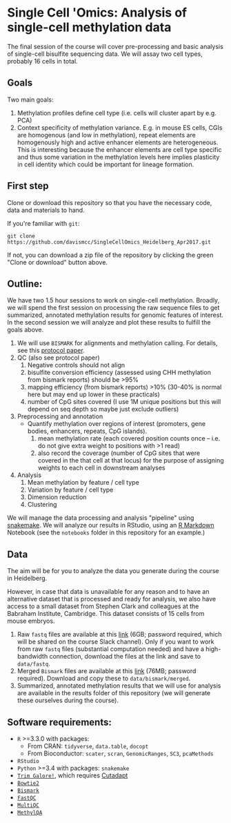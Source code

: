 # Single Cell 'Omics: Analysis of single-cell methylation data

The final session of the course will cover pre-processing and basic analysis of
single-cell bisulfite sequencing data. We will assay two cell types, probably 16
cells in total.

## Goals
Two main goals:
1. Methylation profiles define cell type (i.e. cells will cluster apart by e.g. PCA)                                                             
2. Context specificity of methylation variance. E.g. in mouse ES cells, CGIs are homogenous (and low in methylation), repeat elements are homogenously high and active enhancer elements are heterogeneous. This is interesting because the enhancer elements are cell type specific and thus some variation in the methylation levels here implies plasticity in cell identity which could be important for lineage formation.

## First step

Clone or download this repository so that you have the necessary code, data and materials to hand.

If you're familiar with `git`:
```
git clone https://github.com/davismcc/SingleCellOmics_Heidelberg_Apr2017.git
```

If not, you can download a zip file of the repository by clicking the green "Clone or download" button above.

## Outline:

We have two 1.5 hour sessions to work on single-cell methylation. Broadly, we will spend the first session on processing the raw sequence files to get summarized, annotated methylation results for genomic features of interest. In the second session we will analyze and plot these results to fulfill the goals above.

1. We will use `BISMARK` for alignments and methylation calling. For details, see this [protocol paper](http://www.nature.com/nprot/journal/v12/n3/full/nprot.2016.187.html).
2. QC (also see protocol paper)
    1.  Negative controls should not align
    1. bisulfite conversion efficiency (assessed using CHH methylation from bismark reports) should be >95%
    1. mapping efficiency (from bismark reports)  >10% (30-40% is normal here but may end up lower  in these practicals)
    1. number of CpG sites covered (I use 1M unique positions but this will depend on seq depth so maybe just exclude outliers)
3. Preprocessing and annotation
    *  Quantify methylation over regions of interest (promoters, gene bodies, enhancers, repeats, CpG islands).
        1. mean methylation rate (each covered position counts once – i.e. do not give extra weight to positions with >1 read)
        2. also record the coverage (number of CpG sites that were covered in the that cell at that locus) for the purpose of assigning weights to each cell in downstream analyses
4. Analysis
    1. Mean methylation by feature / cell type
    1. Variation by feature / cell type
    1. Dimension reduction    
    1. Clustering

We will manage the data processing and analysis "pipeline" using [snakemake](http://snakemake.readthedocs.io/en/stable/). We will analyze our results in RStudio, using an [R Markdown](http://rmarkdown.rstudio.com) Notebook (see the `notebooks` folder in this repository for an example.)

## Data

The aim will be for you to analyze the data you generate during the course in Heidelberg.

However, in case that data is unavailable for any reason and to have an alternative dataset that is processed and ready for analysis, we also have access to a small dataset from Stephen Clark and colleagues at the Babraham Institute, Cambridge. This dataset consists of 15 cells from mouse embryos.

1. Raw `fastq` files are available at this [link](https://www.dropbox.com/sh/1wy3gw7fpil73dd/AADIOGvbsYNdt45KnaHahmqqa?dl=0) (6GB; password required, which will be shared on the course Slack channel). Only if you want to work from raw `fastq` files (substantial computation needed) and have a high-bandwidth connection, download the files at the link and save to `data/fastq`.
2. Merged `Bismark` files are available at this [link](https://www.dropbox.com/sh/b3v55pdkkimo13s/AAA4gH-6uCxMqFSbFM72rwLna?dl=0) (76MB; password required). Download and copy these to `data/bismark/merged`.
3. Summarized, annotated methylation results that we will use for analysis are available in the results folder of this repository (we will generate these ourselves during the course).


## Software requirements:
* `R` >=3.3.0 with packages:
    * From CRAN: `tidyverse`, `data.table`, `docopt`
    * From Bioconductor: `scater`, `scran`, `GenomicRanges`, `SC3`, `pcaMethods`
* `RStudio`
* `Python` >=3.4 with packages: `snakemake`
* [`Trim Galore!`](https://www.bioinformatics.babraham.ac.uk/projects/trim_galore/), which requires [Cutadapt](https://github.com/marcelm/cutadapt/)
* [`Bowtie2`](http://bowtie-bio.sourceforge.net/bowtie2/index.shtml)
* [`Bismark`](https://www.bioinformatics.babraham.ac.uk/projects/bismark/)
* [`FastQC`](http://www.bioinformatics.babraham.ac.uk/projects/fastqc/)
* [`MultiQC`](http://multiqc.info/)
* [`MethylQA`](http://methylqa.sourceforge.net/index.php)
